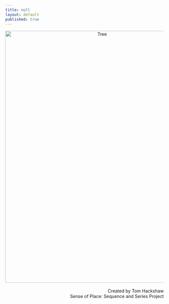 ```yaml
---
title: null
layout: default
published: true
---
```


<center>

<img src="https://farm1.staticflickr.com/716/20155088773_7240525ff7_o_d.jpg" alt="Tree" height="800" width="600">

<center>

<br>

<div align="right">
Created by Tom Hackshaw
<br>
Sense of Place: Sequence and Series Project

